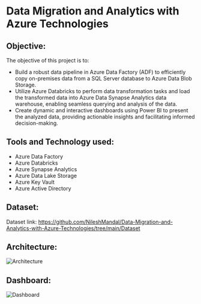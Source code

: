 # Data Migration and Analytics with Azure Technologies

## Objective: 
The objective of this project is to:

- Build a robust data pipeline in Azure Data Factory (ADF) to efficiently copy on-premises data from a SQL Server database to Azure Data Blob Storage.
- Utilize Azure Databricks to perform data transformation tasks and load the transformed data into Azure Data Synapse Analytics data warehouse, enabling seamless querying and analysis of the data.
- Create dynamic and interactive dashboards using Power BI to present the analyzed data, providing actionable insights and facilitating informed decision-making.

## Tools and Technology used:
- Azure Data Factory
- Azure Databricks
- Azure Synapse Analytics
- Azure Data Lake Storage
- Azure Key Vault
- Azure Active Directory

## Dataset:
Dataset link: https://github.com/NileshMandal/Data-Migration-and-Analytics-with-Azure-Technologies/tree/main/Dataset

## Architecture:
![Architecture](https://github.com/NileshMandal/Data-Migration-and-Analytics-with-Azure-Technologies/assets/68818014/959ff431-7155-4497-b6f5-dafbdbc16b02)

## Dashboard:
![Dashboard](https://github.com/NileshMandal/Data-Migration-and-Analytics-with-Azure-Technologies/assets/68818014/754949b1-8435-43fb-9963-4753aa4372c8)



